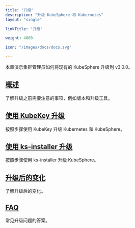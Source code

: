 ```yaml
---
title: "升级"
description: "升级 KubeSphere 和 Kubernetes"
layout: "single"

linkTitle: "升级"

weight: 4000

icon: "/images/docs/docs.svg"

---
```


本章演示集群管理员如何将现有的 KubeSphere 升级到 v3.0.0。

## [概述](../upgrade/upgrade-overview/)

了解升级之前需要注意的事项，例如版本和升级工具。

## [使用 KubeKey 升级](../upgrade/upgrade-with-kubekey/)

按照步骤使用 KubeKey 升级 Kubernetes 和 KubeSphere。

## [使用 ks-installer 升级](../upgrade/upgrade-with-ks-installer/)

按照步骤使用 ks-installer 升级 KubeSphere。

## [升级后的变化](../upgrade/what-changed/)

了解升级后的变化。

## [FAQ](../upgrade/upgrade-faq/)

常见升级问题的答案。
